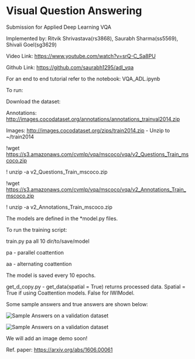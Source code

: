 # Visual Question Answering
Submission for Applied Deep Learning VQA

Implemented by: Ritvik Shrivastava(rs3868), Saurabh Sharma(ss5569), Shivali Goel(sg3629)


Video Link: https://www.youtube.com/watch?v=srQ-C_Sa8PU

Github Link: https://github.com/saurabh1295/adl_vqa

For an end to end tutorial refer to the notebook: VQA_ADL.ipynb

To  run:

Download the dataset:

Annotations: http://images.cocodataset.org/annotations/annotations_trainval2014.zip

Images: http://images.cocodataset.org/zips/train2014.zip - Unzip to ~/train2014

!wget https://s3.amazonaws.com/cvmlp/vqa/mscoco/vqa/v2_Questions_Train_mscoco.zip

! unzip -a v2_Questions_Train_mscoco.zip

!wget https://s3.amazonaws.com/cvmlp/vqa/mscoco/vqa/v2_Annotations_Train_mscoco.zip

! unzip -a v2_Annotations_Train_mscoco.zip

The models are defined in the *model.py files.

To run the training script:

train.py pa all 10 dir/to/save/model

pa - parallel coattention

aa - alternating coattention


The model is saved every 10 epochs.

get_d_copy.py - get_data(spatial = True) returns processed data. Spatial = True if using Coattention models. False for IWIModel.



Some sample answers and true answers are shown below:

![Sample Answers on a validation dataset](https://github.com/saurabh1295/adl_vqa/blob/master/images/screen.png)

![Sample Answers on a validation dataset](https://github.com/saurabh1295/adl_vqa/blob/master/images/screen2.png)

We will add an image demo soon!

Ref. paper: https://arxiv.org/abs/1606.00061



